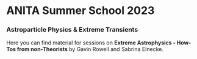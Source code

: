 # ANITA Summer School 2023

### Astroparticle Physics & Extreme Transients

Here you can find material for sessions on **Extreme Astrophysics - How-Tos from non-Theorists** by Gavin Rowell and Sabrina Einecke.
